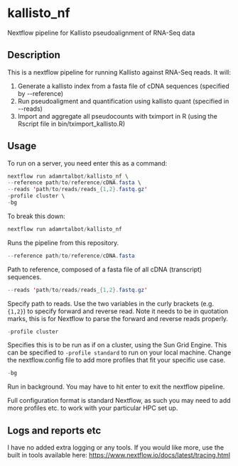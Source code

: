 # kallisto_nf
Nextflow pipeline for Kallisto pseudoalignment of RNA-Seq data


## Description

This is a nextflow pipeline for running Kallisto against RNA-Seq reads. It will:
1. Generate a kallisto index from a fasta file of cDNA sequences (specified by --reference)
2. Run pseudoaligment and quantification using kallisto quant (specified in --reads)
3. Import and aggregate all pseudocounts with tximport in R (using the Rscript file in bin/tximport_kallisto.R)

## Usage

To run on a server, you need enter this as a command:

```java
nextflow run adamrtalbot/kallisto_nf \
--reference path/to/reference/cDNA.fasta \
--reads 'path/to/reads/reads_{1,2}.fastq.gz'
-profile cluster \
-bg
```

To break this down:

```java
nextflow run adamrtalbot/kallisto_nf
```

Runs the pipeline from this repository.

```java
--reference path/to/reference/cDNA.fasta
```

Path to reference, composed of a fasta file of all cDNA (transcript) sequences.

```java
--reads 'path/to/reads/reads_{1,2}.fastq.gz'
```

Specify path to reads. Use the two variables in the curly brackets (e.g. ```{1,2}```) to specify forward and reverse read. Note it needs to be in quotation marks, this is for Nextflow to parse the forward and reverse reads properly.

```java
-profile cluster
```

Specifies this is to be run as if on a cluster, using the Sun Grid Engine. This can be specified to ```-profile standard``` to run on your local machine. Change the nextflow.config file to add more profiles that fit your specific use case.

```java
-bg
```

Run in background. You may have to hit enter to exit the nextflow pipeline.

Full configuration format is standard Nextflow, as such you may need to add more profiles etc. to work with your particular HPC set up.

## Logs and reports etc

I have no added extra logging or any tools. If you would like more, use the built in tools available here: https://www.nextflow.io/docs/latest/tracing.html
